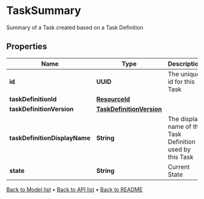 

# TaskSummary

Summary of a Task created based on a Task Definition

## Properties

| Name | Type | Description | Notes |
|------------ | ------------- | ------------- | -------------|
|**id** | **UUID** | The unique id for this Task |  |
|**taskDefinitionId** | [**ResourceId**](ResourceId.md) |  |  |
|**taskDefinitionVersion** | [**TaskDefinitionVersion**](TaskDefinitionVersion.md) |  |  |
|**taskDefinitionDisplayName** | **String** | The display name of the Task Definition used by this Task |  |
|**state** | **String** | Current State |  |



[Back to Model list](../README.md#documentation-for-models) &#8226; [Back to API list](../README.md#documentation-for-api-endpoints) &#8226; [Back to README](../README.md)


